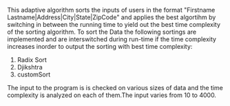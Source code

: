 This adaptive algorithm sorts the inputs of users in the format "Firstname Lastname|Address|City|State|ZipCode" and applies the best algortihm by switching in between the running time to yield out the best time complexity of the sorting algorithm.
To sort the Data the following sortings are implemented and are interswitched during run-time if the time complexity increases inorder to output the sorting with best time complexity:
1. Radix Sort
2. Djikshtra
3. customSort

The input to the program is is checked on various sizes of data and the time complexity is analyzed on each of them.The input varies from 10 to 4000.



